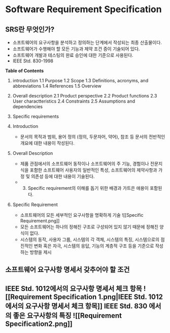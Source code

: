 # Software Requirement Specification
## SRS란 무엇인가?
- 소프트웨어의 요구사항을 분석하고 정의하는 단계에서 작성되는 최종 산출물이다.
- 소프트웨어가 수행해야 할 모든 기능과 제약 조건 증이 기술되어 있다.
- 소프트웨어 개발과 테스팅의 완료 승인에 대한 기준으로 사용된다.
- IEEE Std. 830-1998

**Table of Contents**
1. introduction
	1.1 Purpose
	1.2 Scope
	1.3 Definitions, acronyms, and abbreviations
	1.4 References
	1.5 Overview
2. Overall description
	2.1 Product perspective
	2.2 Product functions
	2.3 User charactteristics
	2.4 Constraints
	2.5 Assumptions and dependencies
3. Specific requirements

1. Introduction
	- 문서의 목적과 범위, 용어 정의 (정의, 두문자어, 약어), 참조 등 문서의 전반적인 개요에 대한 내용이 작성된다.
2. Overall Description
	- 제품 관점에서의 소프트웨어 동작이나 소프트웨어의 주 기능, 경험이나 전문지식을 포함한 소프트웨어 사용자의 일반적인 특성, 소프트웨어의 제약사항과 가정 및 의존성 등에 대한 내용이 기술된다.
	- 3. Specific requirement의 이해를 돕기 위한 배경과 가트은 애용이 포함된다.
3. Specific Requirement
	- 소프트웨어의 모든 세부적인 요구사항을 명확하게 기술
	![[Specific Requirement.png]]
	- 모든 소프트웨어는 하나의 정해진 구조로 구성되어 있지 않기 때문에 정해진 양식이 없다.
	- 시스템의 동작, 사용자 그룹, 시스템의 각 객체, 시스템의 특징, 시스템으로의 점진적인 변화 혹은 자극, 시스템의 응답, 기능의 계층적 구조 등을 기준으로 작성하는 방향을 제시
## 소프트웨어 요구사항 명세서 갖추어야 할 조건
**IEEE Std. 1012에서의 요구사항 명세서 체크 항목**
![[Requirement Specification 1.png|IEEE Std. 1012에서의 요구사항 명세서 체크 항목]]
**IEEE Std. 830 에서의 좋은 요구사항의 특징**
![[Requirement Specification2.png]]
- 